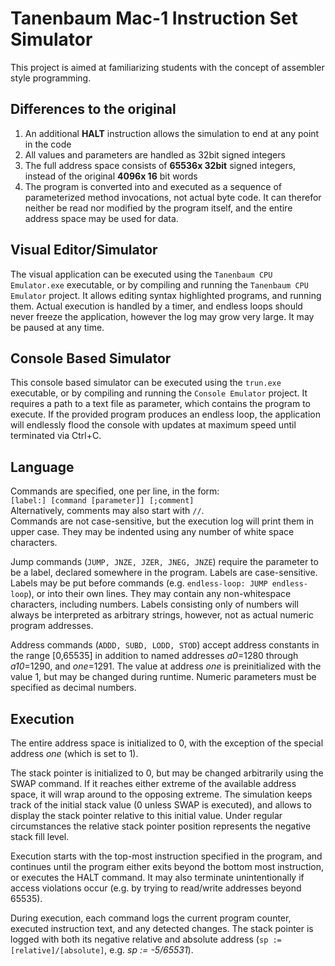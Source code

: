 # Tanenbaum Mac-1 Instruction Set Simulator

This project is aimed at familiarizing students with the concept of assembler style programming.


## Differences to the original

1. An additional **HALT** instruction allows the simulation to end at any point in the code
1. All values and parameters are handled as 32bit signed integers
1. The full address space consists of **65536x 32bit** signed integers, instead of the original **4096x 16** bit words
1. The program is converted into and executed as a sequence of parameterized method invocations, not actual byte code.
It can therefor neither be read nor modified by the program itself, and the entire address space may be used for data.

## Visual Editor/Simulator
The visual application can be executed using the `Tanenbaum CPU Emulator.exe` executable, or by compiling and running the `Tanenbaum CPU Emulator` project.
It allows editing syntax highlighted programs, and running them.
Actual execution is handled by a timer, and endless loops should never freeze the application, however the log may grow very large.
It may be paused at any time.

## Console Based Simulator
This console based simulator can be executed using the `trun.exe` executable, or by compiling and running the `Console Emulator` project.
It requires a path to a text file as parameter, which contains the program to execute.
If the provided program produces an endless loop, the application will endlessly flood the console with updates at maximum speed until terminated via Ctrl+C.

## Language
Commands are specified, one per line, in the form:\
`[label:] [command [parameter]] [;comment]`\
Alternatively, comments may also start with `//`.\
Commands are not case-sensitive, but the execution log will print them in upper case. They may be indented using any number of white space characters.

Jump commands (`JUMP, JNZE, JZER, JNEG, JNZE`) require the parameter to be a label, declared somewhere in the program. Labels are case-sensitive.
Labels may be put before commands (e.g. `endless-loop: JUMP endless-loop`), or into their own lines. They may contain any non-whitespace characters, including numbers.
Labels consisting only of numbers will always be interpreted as arbitrary strings, however, not as actual numeric program addresses.

Address commands (`ADDD, SUBD, LODD, STOD`) accept address constants in the range [0,65535] in addition to named addresses *a0*=1280 through *a10*=1290, and *one*=1291.
The value at address *one* is preinitialized with the value 1, but may be changed during runtime.
Numeric parameters must be specified as decimal numbers.

## Execution
The entire address space is initialized to 0, with the exception of the special address *one* (which is set to 1).

The stack pointer is initialized to 0, but may be changed arbitrarily using the SWAP command.
If it reaches either extreme of the available address space, it will wrap around to the opposing extreme.
The simulation keeps track of the initial stack value (0 unless SWAP is executed), and allows to display the stack pointer relative to this initial value.
Under regular circumstances the relative stack pointer position represents the negative stack fill level.

Execution starts with the top-most instruction specified in the program, and continues until the program either exits beyond the bottom most instruction,
or executes the HALT command.
It may also terminate unintentionally if access violations occur (e.g. by trying to read/write addresses beyond 65535).

During execution, each command logs the current program counter, executed instruction text, and any detected changes.
The stack pointer is logged with both its negative relative and absolute address (`sp := [relative]/[absolute]`, e.g. *sp := -5/65531*).
